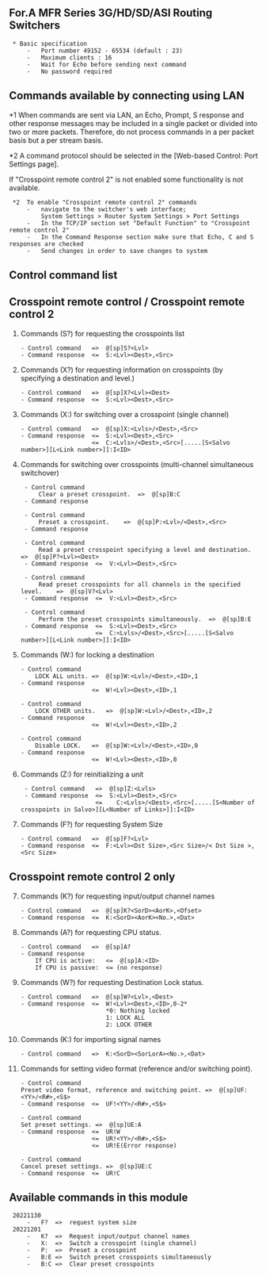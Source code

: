 ##  For.A MFR Series 3G/HD/SD/ASI Routing Switchers

     * Basic specification
         -   Port number 49152 - 65534 (default : 23)
         -   Maximum clients : 16
         -   Wait for Echo before sending next command
         -   No password required

 ##  Commands available by connecting using LAN

 *1 When commands are sent via LAN, an Echo, Prompt, S response and other response messages may be included in a single packet or divided into two or more packets. Therefore, do not process commands in a per packet basis but a per stream basis.

 *2 A command protocol should be selected in the [Web-based Control: Port Settings page]. 

 If "Crosspoint remote control 2" is not enabled some functionality is not available.

     *2  To enable "Crosspoint remote control 2" commands
         -   navigate to the switcher's web interface;
             System Settings > Router System Settings > Port Settings
         -   In the TCP/IP section set "Default Function" to "Crosspoint remote control 2"
         -   In the Command Response section make sure that Echo, C and S responses are checked
         -   Send changes in order to save changes to system

 ##  Control command list

 ##  Crosspoint remote control / Crosspoint remote control 2 

 1)  Commands (S?) for requesting the crosspoints list

         - Control command   =>  @[sp]S?<Lvl>
         - Command response  <=  S:<Lvl><Dest>,<Src>

 2)  Commands (X?) for requesting information on crosspoints (by specifying a destination and level.)

         - Control command   =>  @[sp]X?<Lvl><Dest>
         - Command response  <=  S:<Lvl><Dest>,<Src>

 3)  Commands (X:) for switching over a crosspoint (single channel)

         - Control command   =>  @[sp]X:<Lvls>/<Dest>,<Src>
         - Command response  <=  S:<Lvl><Dest>,<Src>
                             <=  C:<Lvls>/<Dest>,<Src>[.....[S<Salvo number>][L<Link number>]]:I<ID>

 4) Commands for switching over crosspoints (multi-channel simultaneous switchover)

         - Control command 
             Clear a preset crosspoint.  =>  @[sp]B:C        
         - Command response

         - Control command 
             Preset a crosspoint.    =>  @[sp]P:<Lvl>/<Dest>,<Src>     
         - Command response

         - Control command 
             Read a preset crosspoint specifying a level and destination.    =>  @[sp]P?<Lvl><Dest>    
         - Command response  <=  V:<Lvl><Dest>,<Src>

         - Control command 
             Read preset crosspoints for all channels in the specified level.    =>  @[sp]V?<Lvl>    
         - Command response  <=  V:<Lvl><Dest>,<Src>

         - Control command 
             Perform the preset crosspoints simultaneously.  =>  @[sp]B:E 
         - Command response  <=  S:<Lvl><Dest>,<Src>
                             <=  C:<Lvls>/<Dest>,<Src>[.....[S<Salvo number>][L<Link number>]]:I<ID>

 5)  Commands (W:) for locking a destination

         - Control command 
             LOCK ALL units. =>  @[sp]W:<Lvl>/<Dest>,<ID>,1
         - Command response
                             <=  W!<Lvl><Dest>,<ID>,1

         - Control command 
             LOCK OTHER units.   =>  @[sp]W:<Lvl>/<Dest>,<ID>,2
         - Command response
                             <=  W!<Lvl><Dest>,<ID>,2

         - Control command 
             Disable LOCK.   =>  @[sp]W:<Lvl>/<Dest>,<ID>,0
         - Command response
                             <=  W!<Lvl><Dest>,<ID>,0

 6) Commands (Z:) for reinitializing a unit

         - Control command   =>  @[sp]Z:<Lvls>
         - Command response  <=  S:<Lvl><Dest>,<Src> 
                             <=    C:<Lvls>/<Dest>,<Src>[.....[S<Number of crosspoints in Salvo>][L<Number of Links>]]:I<ID>

 11) Commands (F?) for requesting System Size

         - Control command   =>  @[sp]F?<Lvl>
         - Command response  <=  F:<Lvl><Dst Size>,<Src Size>/< Dst Size >,<Src Size>

 ##  Crosspoint remote control 2 only

 7)  Commands (K?) for requesting input/output channel names

         - Control command   =>  @[sp]K?<SorD><AorK>,<Ofset>
         - Command response  <=  K:<SorD><AorK><No.>,<Dat>

 8)  Commands (A?) for requesting CPU status.

         - Control command   =>  @[sp]A?
         - Command response  
             If CPU is active:   <=  @[sp]A:<ID>
             If CPU is passive:  <= (no response) 

 9)  Commands (W?) for requesting Destination Lock status.

         - Control command   =>  @[sp]W?<Lvl>,<Dest>
         - Command response  <=  W!<Lvl><Dest>,<ID>,0-2* 
                                 *0: Nothing locked
                                 1: LOCK ALL
                                 2: LOCK OTHER

 10) Commands (K:) for importing signal names

         - Control command   =>  K:<SorD><SorLorA><No.>,<Dat>

 12) Commands for setting video format (reference and/or switching point).

         - Control command   
         Preset video format, reference and switching point. =>  @[sp]UF:<YY>/<R#>,<S$>
         - Command response  <=  UF!<YY>/<R#>,<S$>

         - Control command   
         Set preset settings. =>  @[sp]UE:A
         - Command response  <=  UR!W
                             <=  UR!<YY>/<R#>,<S$>
                             <=  UR!E(Error response)

         - Control command   
         Cancel preset settings. =>  @[sp]UE:C
         - Command response  <=  UR!C

 ## Available commands in this module

     20221130
         -   F?  =>  request system size  
     20221201
         -   K?  =>  Request input/output channel names
         -   X:  =>  Switch a crosspoint (single channel)
         -   P:  =>  Preset a crosspoint
         -   B:E =>  Switch preset crosspoints simultaneously
         -   B:C =>  Clear preset crosspoints 